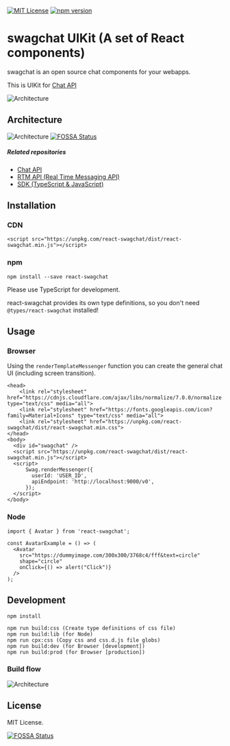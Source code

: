 [![MIT License](http://img.shields.io/badge/license-MIT-blue.svg?style=flat)](LICENSE)
[![npm version](https://badge.fury.io/js/swagchat-sdk.svg)](https://badge.fury.io/js/react-swagchat)

# swagchat UIKit (A set of React components)

swagchat is an open source chat components for your webapps.

This is UIKit for [Chat API](http://github.com/swagchat/chat-api)

![Architecture](https://client.fairway.ne.jp/swagchat/img/uikit-messenger-20170920.png "Architecture")

## Architecture

![Architecture](https://client.fairway.ne.jp/swagchat/img/swagchat-start-guide-20170920.png "Architecture")
[![FOSSA Status](https://app.fossa.io/api/projects/git%2Bgithub.com%2Fswagchat%2Freact-swagchat.svg?type=shield)](https://app.fossa.io/projects/git%2Bgithub.com%2Fswagchat%2Freact-swagchat?ref=badge_shield)

##### Related repositories

* [Chat API](https://github.com/swagchat/chat-api)
* [RTM API (Real Time Messaging API)](https://github.com/swagchat/rtm-api)
* [SDK (TypeScript & JavaScript)](https://github.com/swagchat/sdk-js)


## Installation

### CDN

```
<script src="https://unpkg.com/react-swagchat/dist/react-swagchat.min.js"></script>
```

### npm

```
npm install --save react-swagchat
```

Please use TypeScript for development.

react-swagchat provides its own type definitions, so you don't need `@types/react-swagchat` installed!


## Usage

### Browser

Using the `renderTemplateMessenger` function you can create the general chat UI (including screen transition).

```
<head>
    <link rel="stylesheet" href="https://cdnjs.cloudflare.com/ajax/libs/normalize/7.0.0/normalize.min.css" type="text/css" media="all">
    <link rel="stylesheet" href="https://fonts.googleapis.com/icon?family=Material+Icons" type="text/css" media="all">
    <link rel="stylesheet" href="https://unpkg.com/react-swagchat/dist/react-swagchat.min.css">
</head>
<body>
  <div id="swagchat" />
  <script src="https://unpkg.com/react-swagchat/dist/react-swagchat.min.js"></script>
  <script>
      Swag.renderMessenger({
        userId: 'USER_ID',
        apiEndpoint: 'http://localhost:9000/v0',
      });
  </script>
</body>
```

### Node

```
import { Avatar } from 'react-swagchat';

const AvatarExample = () => (
  <Avatar
    src="https://dummyimage.com/300x300/3768c4/fff&text=circle"
    shape="circle"
    onClick={() => alert("Click")}
  />
);

```

## Development

```
npm install

npm run build:css (Create type definitions of css file)
npm run build:lib (for Node)
npm run cpx:css (Copy css and css.d.js file globs)
npm run build:dev (for Browser [development])
npm run build:prod (for Browser [production])
```

### Build flow

![Architecture](https://client.fairway.ne.jp/swagchat/img/uikit-build-20170920.png "Build flow")


## License

MIT License.


[![FOSSA Status](https://app.fossa.io/api/projects/git%2Bgithub.com%2Fswagchat%2Freact-swagchat.svg?type=large)](https://app.fossa.io/projects/git%2Bgithub.com%2Fswagchat%2Freact-swagchat?ref=badge_large)